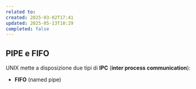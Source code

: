 ```yaml
---
related to: 
created: 2025-03-02T17:41
updated: 2025-05-13T10:29
completed: false
---
```

## PIPE e FIFO
UNIX mette a disposizione due tipi di **IPC** (**inter process communication**): 
- **FIFO** (named pipe)